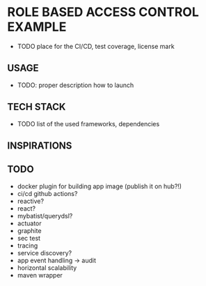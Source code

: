 # ROLE BASED ACCESS CONTROL EXAMPLE

- TODO place for the CI/CD, test coverage, license  mark

## USAGE 
- TODO: proper description how to launch

## TECH STACK
- TODO list of the used frameworks, dependencies

## INSPIRATIONS

## TODO
- docker plugin for building app image (publish it on hub?!)
- ci/cd github actions?
- reactive?
- react? 
- mybatist/querydsl?
- actuator
- graphite
- sec test
- tracing
- service discovery?
- app event handling -> audit
- horizontal scalability
- maven wrapper


